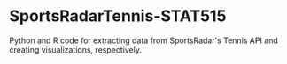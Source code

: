 # SportsRadarTennis-STAT515
Python and R code for extracting data from SportsRadar's Tennis API and creating visualizations, respectively.
